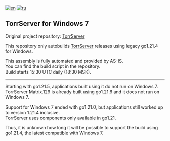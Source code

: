 [![en](https://img.shields.io/badge/lang-en-gray.svg)](/README.md)
[![ru](https://img.shields.io/badge/lang-ru-blue.svg)](/README.ru.md)

## TorrServer for Windows 7
Original project repository: [TorrServer](https://github.com/YouROK/TorrServer)

This repository only autobuilds [TorrServer](https://github.com/YouROK/TorrServer) releases using legacy go1.21.4 for Windows.

This assembly is fully automated and provided by AS-IS.<br>
You can find the build script in the repository.<br>
Build starts 15:30 UTC daily (18:30 MSK).

<hr> 

Starting with go1.21.5, applications built using it do not run on Windows 7.<br>
TorrServer Matrix.129 is already built using go1.21.6 and it does not run on Windows 7.

Support for Windows 7 ended with go1.21.0, but applications still worked up to version 1.21.4 inclusive.<br>
TorrServer uses components only available in go1.21.

Thus, it is unknown how long it will be possible to support the build using go1.21.4, the latest compatible with Windows 7.